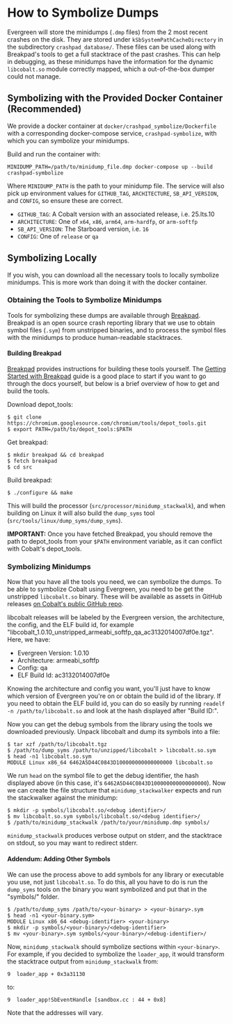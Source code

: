 # How to Symbolize Dumps

Evergreen will store the minidumps (`.dmp` files) from the 2 most recent
crashes on the disk. They are stored under `kSbSystemPathCacheDirectory` in the
subdirectory `crashpad_database/`. These files can be used along with
Breakpad's tools to get a full stacktrace of the past crashes. This can help in
debugging, as these minidumps have the information for the dynamic
`libcobalt.so` module correctly mapped, which a out-of-the-box dumper could not
manage.

## Symbolizing with the Provided Docker Container (Recommended)

We provide a docker container at `docker/crashpad_symbolize/Dockerfile` with a
corresponding docker-compose service, `crashpad-symbolize`, with which you can
symbolize your minidumps.

Build and run the container with:

```
MINIDUMP_PATH=/path/to/minidump_file.dmp docker-compose up --build crashpad-symbolize
```

Where `MINIDUMP_PATH` is the path to your minidump file. The service will also
pick up environment values for `GITHUB_TAG`, `ARCHITECTURE`, `SB_API_VERSION`,
and `CONFIG`, so ensure these are correct.

* `GITHUB_TAG`: A Cobalt version with an associated release, i.e. 25.lts.10
* `ARCHITECTURE`: One of `x64`, `x86`, `arm64`, `arm-hardfp`, or `arm-softfp`
* `SB_API_VERSION`: The Starboard version, i.e. `16`
* `CONFIG`: One of `release` or `qa`

## Symbolizing Locally

If you wish, you can download all the necessary tools to locally symbolize
minidumps. This is more work than doing it with the docker container.

### Obtaining the Tools to Symbolize Minidumps

Tools for symbolizing these dumps are available through
[Breakpad](https://chromium.googlesource.com/breakpad/breakpad/). Breakpad is
an open source crash reporting library that we use to obtain symbol files
(`.sym`) from unstripped binaries, and to process the symbol files with the
minidumps to produce human-readable stacktraces.

#### Building Breakpad

[Breakpad](https://chromium.googlesource.com/breakpad/breakpad/) provides
instructions for building these tools yourself. The
[Getting Started with Breakpad](https://chromium.googlesource.com/breakpad/breakpad/+/master/docs/getting_started_with_breakpad.md)
guide is a good place to start if you want to go through the docs yourself, but
below is a brief overview of how to get and build the tools.

Download depot_tools:
```
$ git clone https://chromium.googlesource.com/chromium/tools/depot_tools.git
$ export PATH=/path/to/depot_tools:$PATH
```

Get breakpad:
```
$ mkdir breakpad && cd breakpad
$ fetch breakpad
$ cd src
```

Build breakpad:
```
$ ./configure && make
```

This will build the processor (`src/processor/minidump_stackwalk`), and when
building on Linux it will also build the `dump_syms` tool
(`src/tools/linux/dump_syms/dump_syms`).

**IMPORTANT:** Once you have fetched Breakpad, you should remove the path to
depot_tools from your `$PATH` environment variable, as it can conflict with
Cobalt's depot_tools.

### Symbolizing Minidumps

Now that you have all the tools you need, we can symbolize the dumps. To be
able to symbolize Cobalt using Evergreen, you need to be get the unstripped
`libcobalt.so` binary. These will be available as assets in GitHub releases
[on Cobalt's public GitHub repo](https://github.com/youtube/cobalt/releases).

libcobalt releases will be labeled by the Evergreen version, the architecture,
the config, and the ELF build id, for example
"libcobalt_1.0.10_unstripped_armeabi_softfp_qa_ac3132014007df0e.tgz". Here, we
have:
* Evergreen Version: 1.0.10
* Architecture: armeabi_softfp
* Config: qa
* ELF Build Id: ac3132014007df0e

Knowing the architecture and config you want, you'll just have to know which
version of Evergreen you're on or obtain the build id of the library. If you
need to obtain the ELF build id, you can do so easily by running
`readelf -n /path/to/libcobalt.so` and look at the hash displayed after "Build
ID:".

Now you can get the debug symbols from the library using the tools we
downloaded previously. Unpack libcobalt and dump its symbols into a file:

```
$ tar xzf /path/to/libcobalt.tgz
$ /path/to/dump_syms /path/to/unzipped/libcobalt > libcobalt.so.sym
$ head -n1 libcobalt.so.sym
MODULE Linux x86_64 6462A5D44C0843D100000000000000000 libcobalt.so
```

We run `head` on the symbol file to get the debug identifier, the hash
displayed above (in this case, it's `6462A5D44C0843D100000000000000000`). Now
we can create the file structure that `minidump_stackwalker` expects and run
the stackwalker against the minidump:

```
$ mkdir -p symbols/libcobalt.so/<debug identifier>/
$ mv libcobalt.so.sym symbols/libcobalt.so/<debug identifier>/
$ /path/to/minidump_stackwalk /path/to/your/minidump.dmp symbols/
```

`minidump_stackwalk` produces verbose output on stderr, and the stacktrace on
stdout, so you may want to redirect stderr.

#### Addendum: Adding Other Symbols

We can use the process above to add symbols for any library or executable you
use, not just `libcobalt.so`. To do this, all you have to do is run the
`dump_syms` tools on the binary you want symbolized and put that in the
"symbols/" folder.

```
$ /path/to/dump_syms /path/to/<your-binary> > <your-binary>.sym
$ head -n1 <your-binary.sym>
MODULE Linux x86_64 <debug-identifier> <your-binary>
$ mkdir -p symbols/<your-binary>/<debug-identifier>
$ mv <your-binary>.sym symbols/<your-binary>/<debug-identifier>/
```

Now, `minidump_stackwalk` should symbolize sections within `<your-binary>`. For
example, if you decided to symbolize the `loader_app`, it would transform the
stacktrace output from `minidump_stackwalk` from:

```
9  loader_app + 0x3a31130
```

to:

```
9  loader_app!SbEventHandle [sandbox.cc : 44 + 0x8]
```

Note that the addresses will vary.
